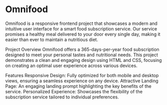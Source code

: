 # Omnifood #
Omnifood is a responsive frontend project that showcases a modern and intuitive user interface for a smart food subscription service. Our service promises a healthy meal delivered to your door every single day, making it easier than ever to maintain a nutritious diet.

Project Overview
Omnifood offers a 365-days-per-year food subscription designed to meet your personal tastes and nutritional needs. This project demonstrates a clean and engaging design using HTML and CSS, focusing on creating an optimal user experience across various devices.

Features
Responsive Design: Fully optimized for both mobile and desktop views, ensuring a seamless experience on any device.
Attractive Landing Page: An engaging landing prompt highlighting the key benefits of the service.
Personalized Experience: Showcases the flexibility of the subscription service tailored to individual preferences.
